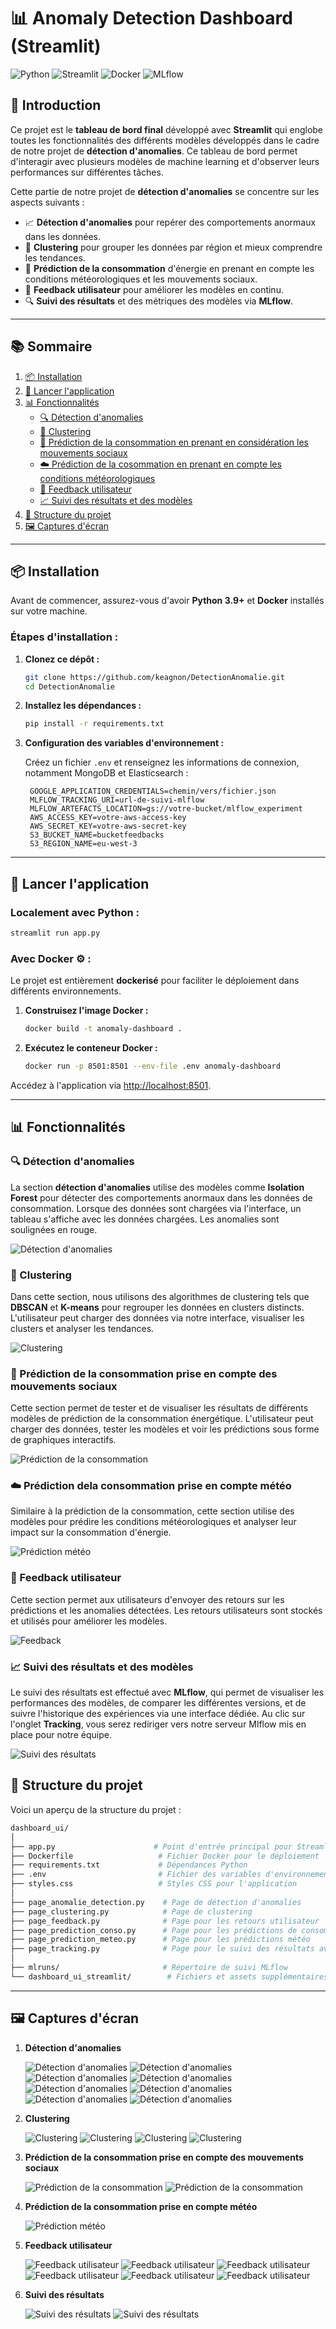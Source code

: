 # 📊 Anomaly Detection Dashboard (Streamlit)

![Python](https://img.shields.io/badge/Python-3.9-blue?style=for-the-badge&logo=python)
![Streamlit](https://img.shields.io/badge/Streamlit-1.0-red?style=for-the-badge&logo=streamlit)
![Docker](https://img.shields.io/badge/Docker-Enabled-blue?style=for-the-badge&logo=docker)
![MLflow](https://img.shields.io/badge/MLflow-Tracking-orange?style=for-the-badge&logo=mlflow)

## 📑 Introduction

Ce projet est le **tableau de bord final** développé avec **Streamlit** qui englobe toutes les fonctionnalités des différents modèles développés dans le cadre de notre projet de **détection d'anomalies**. Ce tableau de bord permet d'interagir avec plusieurs modèles de machine learning et d'observer leurs performances sur différentes tâches.

Cette partie de notre projet de **détection d'anomalies** se concentre sur les aspects suivants :

- 📈 **Détection d'anomalies** pour repérer des comportements anormaux dans les données.
- 🧠 **Clustering** pour grouper les données par région et mieux comprendre les tendances.
- 🔮 **Prédiction de la consommation** d'énergie en prenant en compte les conditions météorologiques et les mouvements sociaux.
- 📝 **Feedback utilisateur** pour améliorer les modèles en continu.
- 🔍 **Suivi des résultats** et des métriques des modèles via **MLflow**.

---

## 📚 Sommaire

1. [📦 Installation](#installation)
2. [🚀 Lancer l'application](#lancer-lapplication)
3. [📊 Fonctionnalités](#fonctionnalités)
   - [🔍 Détection d'anomalies](#détection-danomalies)
   - [🧠 Clustering](#clustering)
   - [🔮 Prédiction de la consommation en prenant en considération les mouvements sociaux](#prédiction-de-la-consommation)
   - [☁️ Prédiction de la cosommation en prenant en compte les conditions météorologiques](#prédiction-météo)
   - [📝 Feedback utilisateur](#feedback-utilisateur)
   - [📈 Suivi des résultats et des modèles](#suivi-des-résultats-et-des-modèles)
5. [📁 Structure du projet](#structure-du-projet)
6. [🖼️ Captures d'écran](#captures-d’écran)

---

## 📦 Installation <a name="installation"></a>

Avant de commencer, assurez-vous d'avoir **Python 3.9+** et **Docker** installés sur votre machine.

### Étapes d'installation :

1. **Clonez ce dépôt :**

   ```bash
   git clone https://github.com/keagnon/DetectionAnomalie.git
   cd DetectionAnomalie
   ```

2. **Installez les dépendances :**

   ```bash
   pip install -r requirements.txt
   ```

3. **Configuration des variables d'environnement :**

   Créez un fichier `.env` et renseignez les informations de connexion, notamment MongoDB et Elasticsearch :

   ```env
    GOOGLE_APPLICATION_CREDENTIALS=chemin/vers/fichier.json
    MLFLOW_TRACKING_URI=url-de-suivi-mlflow
    MLFLOW_ARTEFACTS_LOCATION=gs://votre-bucket/mlflow_experiment
    AWS_ACCESS_KEY=votre-aws-access-key
    AWS_SECRET_KEY=votre-aws-secret-key
    S3_BUCKET_NAME=bucketfeedbacks
    S3_REGION_NAME=eu-west-3
   ```

---

## 🚀 Lancer l'application <a name="lancer-lapplication"></a>

### Localement avec Python :

```bash
streamlit run app.py
```

### Avec Docker ⚙️ :

Le projet est entièrement **dockerisé** pour faciliter le déploiement dans différents environnements.

1. **Construisez l'image Docker :**

   ```bash
   docker build -t anomaly-dashboard .
   ```

2. **Exécutez le conteneur Docker :**

   ```bash
   docker run -p 8501:8501 --env-file .env anomaly-dashboard
   ```

Accédez à l'application via [http://localhost:8501](http://localhost:8501).

---

## 📊 Fonctionnalités <a name="fonctionnalités"></a>

### 🔍 Détection d'anomalies <a name="détection-danomalies"></a>

La section **détection d'anomalies** utilise des modèles comme **Isolation Forest** pour détecter des comportements anormaux dans les données de consommation. Lorsque des données sont chargées via l'interface, un tableau s'affiche avec les données chargées. Les anomalies sont soulignées en rouge.

![Détection d'anomalies](images/anomaly_detection/anomaly1.png)

### 🧠 Clustering <a name="clustering"></a>

Dans cette section, nous utilisons des algorithmes de clustering tels que **DBSCAN** et **K-means** pour regrouper les données en clusters distincts. L'utilisateur peut charger des données via notre interface, visualiser les clusters et analyser les tendances.

![Clustering](images/clustering/clustering1.png)

### 🔮 Prédiction de la consommation prise en compte des mouvements sociaux <a name="prédiction-de-la-consommation"></a>

Cette section permet de tester et de visualiser les résultats de différents modèles de prédiction de la consommation énergétique. L'utilisateur peut charger des données, tester les modèles et voir les prédictions sous forme de graphiques interactifs.

![Prédiction de la consommation](images/prediction_conso/mvt1.png)

### ☁️ Prédiction dela consommation prise en compte météo <a name="prédiction-météo"></a>

Similaire à la prédiction de la consommation, cette section utilise des modèles pour prédire les conditions météorologiques et analyser leur impact sur la consommation d'énergie.

![Prédiction météo](images/prediction_conso_meteo/meteo1.png)

### 📝 Feedback utilisateur <a name="feedback-utilisateur"></a>

Cette section permet aux utilisateurs d'envoyer des retours sur les prédictions et les anomalies détectées. Les retours utilisateurs sont stockés et utilisés pour améliorer les modèles.

![Feedback](images/feedback/feedback1-1.png)

### 📈 Suivi des résultats et des modèles <a name="suivi-des-résultats-et-des-modèles"></a>

Le suivi des résultats est effectué avec **MLflow**, qui permet de visualiser les performances des modèles, de comparer les différentes versions, et de suivre l'historique des expériences via une interface dédiée. Au clic sur l'onglet  **Tracking**, vous serez rediriger vers notre serveur Mlflow mis en place pour notre équipe.

![Suivi des résultats](images/tracking/whenclickingMlflowonMenuUI.png)

## 📁 Structure du projet <a name="structure-du-projet"></a>

Voici un aperçu de la structure du projet :

```bash
dashboard_ui/
│
├── app.py                      # Point d'entrée principal pour Streamlit
├── Dockerfile                   # Fichier Docker pour le déploiement
├── requirements.txt             # Dépendances Python
├── .env                         # Fichier des variables d'environnement (non inclus dans Git)
├── styles.css                   # Styles CSS pour l'application
│
├── page_anomalie_detection.py    # Page de détection d'anomalies
├── page_clustering.py            # Page de clustering
├── page_feedback.py              # Page pour les retours utilisateur
├── page_prediction_conso.py      # Page pour les prédictions de consommation
├── page_prediction_meteo.py      # Page pour les prédictions météo
├── page_tracking.py              # Page pour le suivi des résultats avec MLflow
│
├── mlruns/                       # Répertoire de suivi MLflow
└── dashboard_ui_streamlit/        # Fichiers et assets supplémentaires
```

---

## 🖼️ Captures d'écran <a name="captures-d’écran"></a>

1. **Détection d'anomalies**

   ![Détection d'anomalies](images/anomaly_detection/anomaly1.png)
   ![Détection d'anomalies](images/anomaly_detection/anomaly2.png)
   ![Détection d'anomalies](images/anomaly_detection/anomaly3.png)
   ![Détection d'anomalies](images/anomaly_detection/anomaly_mlflow_communication.png)
   ![Détection d'anomalies](images/anomaly_detection/anomaly4.png)
   ![Détection d'anomalies](images/anomaly_detection/anomaly5.png)
   ![Détection d'anomalies](images/anomaly_detection/anomaly6.png)
   ![Détection d'anomalies](images/anomaly_detection/anomaly7.png)

2. **Clustering**

   ![Clustering](images/clustering/clustering1.png)
   ![Clustering](images/clustering/clustering2.png)
   ![Clustering](images/clustering/clustering3.png)
   ![Clustering](images/clustering/clustering_mlflow_communication.png)

3. **Prédiction de la consommation prise en compte des mouvements sociaux**

   ![Prédiction de la consommation](images/prediction_conso/mvt1.png)
   ![Prédiction de la consommation](images/prediction_conso/mvt2.png)

4. **Prédiction de la consommation prise en compte météo**

   ![Prédiction météo](images/prediction_conso_meteo/meteo1.png)

5. **Feedback utilisateur**

   ![Feedback utilisateur](images/feedback/feedback1-1.png)
   ![Feedback utilisateur](images/feedback/feedback1.png)
   ![Feedback utilisateur](images/feedback/feedback2.png)
   ![Feedback utilisateur](images/feedback/feedback3.png)
   ![Feedback utilisateur](images/feedback/feedback_store_aws.png)
   ![Feedback utilisateur](images/feedback/list_feedback_store_aws.png)

6. **Suivi des résultats**

   ![Suivi des résultats](images/tracking/mlflow_trackin.png)
   ![Suivi des résultats](images/tracking/whenclickingMlflowonMenuUI.png)
